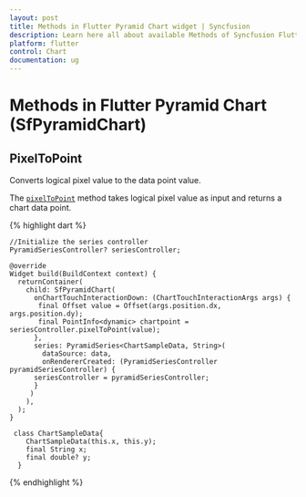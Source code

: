 ```yaml
---
layout: post
title: Methods in Flutter Pyramid Chart widget | Syncfusion 
description: Learn here all about available Methods of Syncfusion Flutter Pyramid Chart(SfPyramidChart) widget and more.
platform: flutter
control: Chart
documentation: ug
---
```


# Methods in Flutter Pyramid Chart (SfPyramidChart)

## PixelToPoint 

Converts logical pixel value to the data point value.
 
The [`pixelToPoint`](~) method takes logical pixel value as input and returns a chart data point.
 

{% highlight dart %}

    //Initialize the series controller
    PyramidSeriesController? seriesController;

    @override
    Widget build(BuildContext context) {
      returnContainer(
        child: SfPyramidChart(
          onChartTouchInteractionDown: (ChartTouchInteractionArgs args) {
           final Offset value = Offset(args.position.dx, args.position.dy);
           final PointInfo<dynamic> chartpoint = seriesController.pixelToPoint(value);
          }, 
          series: PyramidSeries<ChartSampleData, String>(
            dataSource: data,
            onRendererCreated: (PyramidSeriesController pyramidSeriesController) {
          seriesController = pyramidSeriesController;
          }
         )
        ),
      );
    }

     class ChartSampleData{
        ChartSampleData(this.x, this.y);
        final String x;
        final double? y;
      }


{% endhighlight %}

